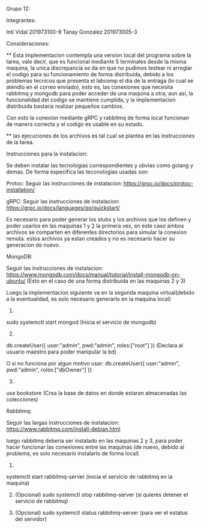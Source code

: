 Grupo 12:

Integrantes:

Inti Vidal 201973100-9
Tanay Gonzalez 201973005-3

Consideraciones:

** Esta implementacion contempla una version local del programa sobre la tarea, vale decir, que es funcional mediante 5 terminales desde la misma maquina,
la unica discrepancia se da en que no pudimos testear ni arreglar el codigo para su funcionamiento de forma distribuida, debido a los problemas tecnicos que
presenta el labcomp el dia de la entraga (lo cual se atendio en el correo enviado), esto es, las conexiones que necesita rabbitmq y mongodb para poder acceder de una maquina a otra, aun asi, la funcionalidad del codigo se mantiene cumplida, y la implementacion distribuida bastaria realizar pequeños cambios.

Con esto la conexion mediante gRPC y rabbitmq de forma local funcionan de manera correcta y el codigo es usable en su estado.

** las ejecuciones de los archivos es tal cual se plantea en las instrucciones de la tarea.

Instrucciones para la instalacion:

Se deben instalar las tecnologias correspondientes y obvias como golang y demas.
De forma especifica las teconologias usadas son:

Protoc:
Seguir las instrucciones de instalacion: https://grpc.io/docs/protoc-installation/

gRPC:
Seguir las instrucciones de instalacion: https://grpc.io/docs/languages/go/quickstart/

Es necesario para poder generar los stubs y los archivos que los definen y poder usarlos en las maquinas 1 y 2 la primera ves, en este caso ambos archivos
se comparten en diferentes directorios para simular la conexion remota. estos archivos ya estan creados y no es necesario hacer su generacion de nuevo.

MongoDB:

Seguir las instrucciones de instalacion: https://www.mongodb.com/docs/manual/tutorial/install-mongodb-on-ubuntu/
(Esto en el caso de una forma distribuida en las maquinas 2 y 3)

Luego la implementacion siguiente va en la segunda maquina virtual(debido a la eventualidad, es solo necesario generarlo en la maquina local)

1)
sudo systemctl start mongod
(Inicia el servicio de mongodb)

2)
db.createUser({
	user:"admin",
	pwd:"admin",
	roles:["root"]
})
(Declara al usuario maestro para poder manipular la bd)

O si no funciona por algun motivo usar:
db.createUser({
	user:"admin",
	pwd:"admin",
	roles:["dbOwner"]
})

3)
use bookstore
(Crea la base de datos en donde estaran almacenadas las colecciones)

Rabbitmq:

Seguir las largas instrucciones de instalacion: https://www.rabbitmq.com/install-debian.html

luego rabbitmq deberia ser instalado en las maquinas 2 y 3, para poder hacer funcionar las conexiones entre las maquinas (de nuevo, debido al problema, es solo necesario instalarlo de forma local)

1)
systemctl start rabbitmq-server
(inicia el servicio de rabbitmq en la maquina)

2) (Opcional)
sudo systemctl stop rabbitmq-server
(si quieres detener el servicio de rabbitmq)

3) (Opcional)
sudo systemctl status rabbitmq-server
(para ver el estatus del servidor)
